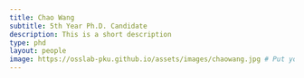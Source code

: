 ```yaml
---
title: Chao Wang
subtitle: 5th Year Ph.D. Candidate
description: This is a short description
type: phd
layout: people
image: https://osslab-pku.github.io/assets/images/chaowang.jpg # Put your avatar here or upload one
---
```

